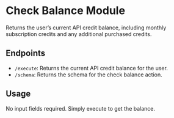# Check Balance Module

Returns the user’s current API credit balance, including monthly subscription credits and any additional purchased credits.

## Endpoints
- `/execute`: Returns the current API credit balance for the user.
- `/schema`: Returns the schema for the check balance action.

## Usage
No input fields required. Simply execute to get the balance.
